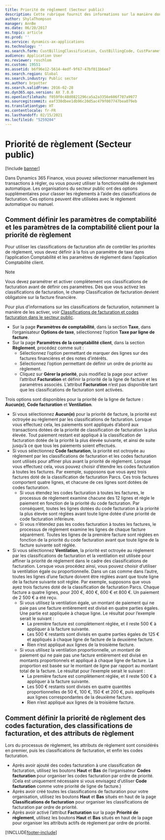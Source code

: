 ```yaml
---
title: Priorité de règlement (Secteur public)
description: Cette rubrique fournit des informations sur la manière dont le secteur public peut hiérarchiser automatiquement ou manuellement les règlements à l’aide des classifications de facturation.
author: ShylaThompson
manager: AnnBe
ms.date: 06/20/2017
ms.topic: article
ms.prod: ''
ms.service: dynamics-ax-applications
ms.technology: ''
ms.search.form: CustBillingClassification, CustBillingCode, CustParameters, CustSettlementPrioritySetup, LedgerParameters
audience: Application User
ms.reviewer: roschlom
ms.custom: 19551
ms.assetid: b6f96e12-5614-4edf-9f67-47bf011b6ee7
ms.search.region: Global
ms.search.industry: Public sector
ms.author: brpotter
ms.search.validFrom: 2016-02-28
ms.dyn365.ops.version: AX 7.0.0
ms.openlocfilehash: f059f0c48d0821296ca5a2a3356e606f707a9977
ms.sourcegitcommit: eaf330dbee1db96c20d5ac479f007747bea079eb
ms.translationtype: HT
ms.contentlocale: fr-FR
ms.lasthandoff: 02/15/2021
ms.locfileid: "5259204"
---
```

# <a name="settlement-priority-in-the-public-sector"></a>Priorité de règlement (Secteur public)

[!include [banner](../includes/banner.md)]

Dans Dynamics 365 Finance, vous pouvez sélectionner manuellement les transactions à régler, ou vous pouvez utiliser la fonctionnalité de règlement automatique. Les organisations du secteur public ont des options supplémentaires pour classer les règlements à l’aide des classifications de facturation. Ces options peuvent être utilisées avec le règlement automatique ou manuel.

<a name="how-to-set-the-general-ledger-parameters-and-accounts-receivable-parameters-for-settlement-priority"></a>Comment définir les paramètres de comptabilité et les paramètres de la comptabilité client pour la priorité de règlement
---------------------------------------------------------------------------------------------------

Pour utiliser les classifications de facturation afin de contrôler les priorités de règlement, vous devez définir à la fois un paramètre de taxe dans l’application Comptabilité et les paramètres de règlement dans l’application Comptabilité client. 

> [!NOTE]
> Vous devez paramétrer et activer complètement vos classifications de facturation avant de définir ces paramètres. Dès que vous activez les classifications de facturation, le champ Classification de facturation devient obligatoire sur la facture financière. 

Pour plus d’informations sur les classifications de facturation, notamment la manière de les activer, voir [Classifications de facturation et codes facturation dans le secteur public](billing-classifications-billing-codes-public-sector.md).

-   Sur la page **Paramètres de comptabilité**, dans la section **Taxe**, dans l’organisateur **Options de taxe**, sélectionnez l’option **Taxe par ligne de facture**.
-   Sur la page **Paramètres de la comptabilité client**, dans la section **Règlement**, procédez comme suit :
    -   Sélectionnez l’option permettant de marquer des lignes sur des factures financières et des notes d’intérêts.
    -   Sélectionnez l’option permettant de définir un ordre de priorité au règlement.
    -   Cliquez sur **Gérer la priorité**, puis modifiez la page pour activer l’attribut **Facturation** et définir la priorité de la ligne de facture et les paramètres associés. L’attribut **Facturation** n’est pas disponible tant que les classifications de facturation sont activées.

Trois options sont disponibles pour la priorité de la ligne de facture : **Aucun(e)**, **Code facturation** et **Ventilation**.

-   Si vous sélectionnez **Aucun(e)** pour la priorité de facture, la priorité est octroyée au règlement par les classifications de facturation. Lorsque vous effectuez cela, les paiements sont appliqués d’abord aux transactions dotées de la priorité de classification de facturation la plus élevée. Tout paiement restant est appliqué à la classification de facturation dotée de la priorité la plus élevée suivante, et ainsi de suite jusqu’à ce que tous les paiements soient effectués.
-   Si vous sélectionnez **Code facturation**, la priorité est octroyée au règlement par les classifications de facturation et les codes facturation sont utilisés pour affiner plus avant la priorité de règlement. Lorsque vous effectuez cela, vous pouvez choisir d’étendre les codes facturation à toutes les factures. Par exemple, supposons que vous ayez trois factures doté de la classification de facturation Parcs. Ces trois factures comportent quatre lignes, et chacune de ces lignes sont dotées de codes facturation.
    -   Si vous étendez les codes facturation à toutes les factures, le processus de règlement examine chacune des 12 lignes et règle le paiement en fonction de la priorité du code facturation. Par conséquent, toutes les lignes dotées du code facturation à la priorité la plus élevée sont réglées avant toute ligne dotée d’une priorité de code facturation inférieure.
    -   Si vous n’étendez pas les codes facturation à toutes les factures, le processus de règlement examine les lignes de chaque facture séparément. Toutes les lignes de la première facture sont réglées en fonction de la priorité du code facturation avant que toute ligne de la facture suivante soit réglée.
-   Si vous sélectionnez **Ventilation**, la priorité est octroyée au règlement par les classifications de facturation et la ventilation est utilisée pour affiner la priorité de règlement dans le cadre des classifications de facturation. Lorsque vous procédez ainsi, vous pouvez choisir d’utiliser la ventilation égale ou proportionnelle. Dans un cas comme dans l’autre, toutes les lignes d’une facture doivent être réglées avant que toute ligne de la facture suivante soit réglée. Par exemple, supposons que vous ayez trois factures doté de la classification de facturation Parcs. Chaque facture a quatre lignes, pour 200 €, 400 €, 600 € et 800 €. Un paiement de 2 500 € a été reçu.
    -   Si vous utilisez la ventilation égale, un montant de paiement qui ne paie pas une facture entièrement est divisé en quatre parties égales. Une partie est appliquée à chaque ligne. Le résultat pour l’exemple serait le suivant :
        -   La première facture est complètement réglée, et il reste 500 € à appliquer à la facture suivante.
        -   Les 500 € restants sont divisés en quatre parties égales de 125 € et appliqués à chaque ligne de facture de la deuxième facture.
        -   Rien n’est appliqué aux lignes de la troisième facture.
    -   Si vous utilisez la ventilation proportionnelle, un montant de paiement qui ne paie pas une facture entièrement est divisé en montants proportionnels et appliqué à chaque ligne de facture. La proportion est basée sur le montant de ligne par rapport au montant total de la facture. Le résultat pour l’exemple serait le suivant :
        -   La première facture est complètement réglée, et il reste 500 € à appliquer à la facture suivante.
        -   Les 500 € restants sont divisés en quatre quantités proportionnelles de 50 €, 100 €, 150 € et 200 €, puis appliqués aux lignes correspondantes de la deuxième facture.
        -   Rien n’est appliqué aux lignes de la troisième facture.

## <a name="how-to-set-the-settlement-priority-of-billing-codes-billing-classifications-and-settlement-attributes"></a>Comment définir la priorité de règlement des codes facturation, des classifications de facturation, et des attributs de règlement
Lors du processus de règlement, les attributs de règlement sont considérés en premier, puis les classifications de facturation, et enfin les codes facturation.

-   Après avoir ajouté des codes facturation à une classification de facturation, utilisez les boutons **Haut** et **Bas** de l’organisateur **Codes facturation** pour organiser les codes facturation par ordre de priorité. (Cela est uniquement nécessaire si vous envisagez d’utiliser **Code facturation** comme votre priorité de ligne de facture.)
-   Après avoir créé toutes les classifications de facturation pour votre organisation, utilisez les boutons **Haut** et **Bas** situés en haut de la page **Classifications de facturation** pour organiser les classifications de facturation par ordre de priorité.
-   Après avoir activé l’attribut **Facturation** sur la page **Priorité de règlement**, utilisez les boutons **Haut** et **Bas** situés en haut de la page pour organiser les attributs actifs de règlement par ordre de priorité.







[!INCLUDE[footer-include](../../includes/footer-banner.md)]